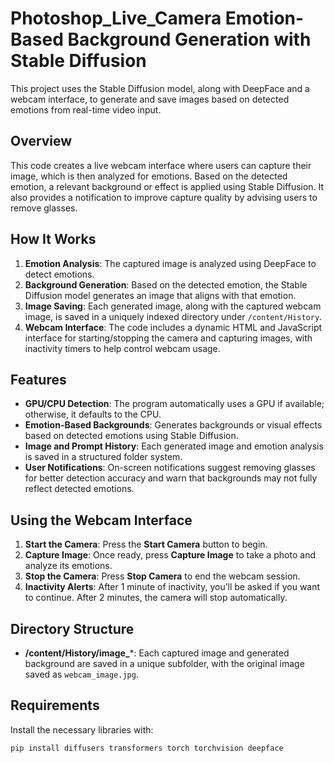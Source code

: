 # Photoshop_Live_Camera Emotion-Based Background Generation with Stable Diffusion
This project uses the Stable Diffusion model, along with DeepFace and a webcam interface, to generate and save images based on detected emotions from real-time video input.

## Overview
This code creates a live webcam interface where users can capture their image, which is then analyzed for emotions. Based on the detected emotion, a relevant background or effect is applied using Stable Diffusion. It also provides a notification to improve capture quality by advising users to remove glasses.

## How It Works
1. **Emotion Analysis**: The captured image is analyzed using DeepFace to detect emotions.
2. **Background Generation**: Based on the detected emotion, the Stable Diffusion model generates an image that aligns with that emotion.
3. **Image Saving**: Each generated image, along with the captured webcam image, is saved in a uniquely indexed directory under `/content/History`.
4. **Webcam Interface**: The code includes a dynamic HTML and JavaScript interface for starting/stopping the camera and capturing images, with inactivity timers to help control webcam usage.

## Features
- **GPU/CPU Detection**: The program automatically uses a GPU if available; otherwise, it defaults to the CPU.
- **Emotion-Based Backgrounds**: Generates backgrounds or visual effects based on detected emotions using Stable Diffusion.
- **Image and Prompt History**: Each generated image and emotion analysis is saved in a structured folder system.
- **User Notifications**: On-screen notifications suggest removing glasses for better detection accuracy and warn that backgrounds may not fully reflect detected emotions.

## Using the Webcam Interface
1. **Start the Camera**: Press the **Start Camera** button to begin.
2. **Capture Image**: Once ready, press **Capture Image** to take a photo and analyze its emotions.
3. **Stop the Camera**: Press **Stop Camera** to end the webcam session.
4. **Inactivity Alerts**: After 1 minute of inactivity, you’ll be asked if you want to continue. After 2 minutes, the camera will stop automatically.

## Directory Structure
- **/content/History/image_***: Each captured image and generated background are saved in a unique subfolder, with the original image saved as `webcam_image.jpg`.

## Requirements
Install the necessary libraries with:
```bash
pip install diffusers transformers torch torchvision deepface
